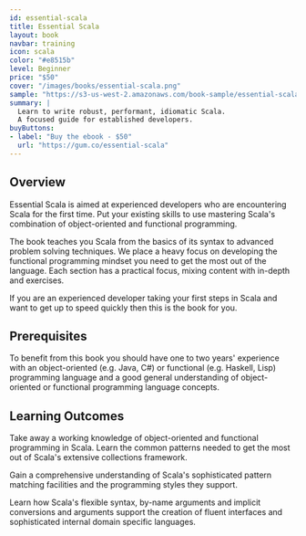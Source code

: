 ```yaml
---
id: essential-scala
title: Essential Scala
layout: book
navbar: training
icon: scala
color: "#e8515b"
level: Beginner
price: "$50"
cover: "/images/books/essential-scala.png"
sample: "https://s3-us-west-2.amazonaws.com/book-sample/essential-scala-preview-with-full-toc.pdf"
summary: |
  Learn to write robust, performant, idiomatic Scala.
  A focused guide for established developers.
buyButtons:
- label: "Buy the ebook - $50"
  url: "https://gum.co/essential-scala"
---
```


## Overview

Essential Scala is aimed at experienced developers who are encountering Scala for the first time. Put your existing skills to use mastering Scala's combination of object-oriented and functional programming.

The book teaches you Scala from the basics of its syntax to advanced problem solving techniques. We place a heavy focus on developing the functional programming mindset you need to get the most out of the language. Each section has a practical focus, mixing content with in-depth and exercises.

If you are an experienced developer taking your first steps in Scala and want to get up to speed quickly then this is the book for you.

## Prerequisites

To benefit from this book you should have one to two years' experience with an object-oriented (e.g. Java, C#) or functional (e.g. Haskell, Lisp) programming language and a good general understanding of object-oriented or functional programming language concepts.

## Learning Outcomes

Take away a working knowledge of object-oriented and functional programming in Scala. Learn the common patterns needed to get the most out of Scala's extensive collections framework.

Gain a comprehensive understanding of Scala's sophisticated pattern matching facilities and the programming styles they support.

Learn how Scala's flexible syntax, by-name arguments and implicit conversions and arguments support the creation of fluent interfaces and sophisticated internal domain specific languages.
